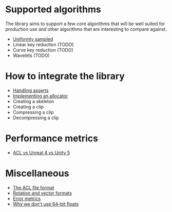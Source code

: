 # Supported algorithms

The library aims to support a few core algorithms that will be well suited for production use and other algorithms that are interesting to compare against.

*  [Uniformly sampled](https://github.com/nfrechette/acl/blob/develop/docs/algorithm_uniformly_sampled.md)
*  Linear key reduction (TODO)
*  Curve key reduction (TODO)
*  Wavelets (TODO)

# How to integrate the library

*  [Handling asserts](https://github.com/nfrechette/acl/blob/develop/docs/handling_asserts.md)
*  [Implementing an allocator](https://github.com/nfrechette/acl/blob/develop/docs/implementing_an_allocator.md)
*  Creating a skeleton
*  Creating a clip
*  Compressing a clip
*  Decompressing a clip

# Performance metrics

*  [ACL vs Unreal 4 vs Unity 5](https://github.com/nfrechette/acl/blob/develop/docs/acl_vs_ue4_vs_unity.md)

# Miscellaneous

*  [The ACL file format](https://github.com/nfrechette/acl/blob/develop/docs/the_acl_file_format.md)
*  [Rotation and vector formats](https://github.com/nfrechette/acl/blob/develop/docs/rotation_and_vector_formats.md)
*  [Error metrics](https://github.com/nfrechette/acl/blob/develop/docs/error_metrics.md)
*  [Why we don't use 64-bit floats](https://github.com/nfrechette/acl/blob/develop/docs/no_64bit_math.md)
